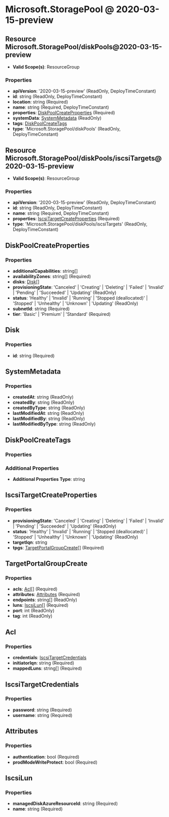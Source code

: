 # Microsoft.StoragePool @ 2020-03-15-preview

## Resource Microsoft.StoragePool/diskPools@2020-03-15-preview
* **Valid Scope(s)**: ResourceGroup
### Properties
* **apiVersion**: '2020-03-15-preview' (ReadOnly, DeployTimeConstant)
* **id**: string (ReadOnly, DeployTimeConstant)
* **location**: string (Required)
* **name**: string (Required, DeployTimeConstant)
* **properties**: [DiskPoolCreateProperties](#diskpoolcreateproperties) (Required)
* **systemData**: [SystemMetadata](#systemmetadata) (ReadOnly)
* **tags**: [DiskPoolCreateTags](#diskpoolcreatetags)
* **type**: 'Microsoft.StoragePool/diskPools' (ReadOnly, DeployTimeConstant)

## Resource Microsoft.StoragePool/diskPools/iscsiTargets@2020-03-15-preview
* **Valid Scope(s)**: ResourceGroup
### Properties
* **apiVersion**: '2020-03-15-preview' (ReadOnly, DeployTimeConstant)
* **id**: string (ReadOnly, DeployTimeConstant)
* **name**: string (Required, DeployTimeConstant)
* **properties**: [IscsiTargetCreateProperties](#iscsitargetcreateproperties) (Required)
* **type**: 'Microsoft.StoragePool/diskPools/iscsiTargets' (ReadOnly, DeployTimeConstant)

## DiskPoolCreateProperties
### Properties
* **additionalCapabilities**: string[]
* **availabilityZones**: string[] (Required)
* **disks**: [Disk](#disk)[]
* **provisioningState**: 'Canceled' | 'Creating' | 'Deleting' | 'Failed' | 'Invalid' | 'Pending' | 'Succeeded' | 'Updating' (ReadOnly)
* **status**: 'Healthy' | 'Invalid' | 'Running' | 'Stopped (deallocated)' | 'Stopped' | 'Unhealthy' | 'Unknown' | 'Updating' (ReadOnly)
* **subnetId**: string (Required)
* **tier**: 'Basic' | 'Premium' | 'Standard' (Required)

## Disk
### Properties
* **id**: string (Required)

## SystemMetadata
### Properties
* **createdAt**: string (ReadOnly)
* **createdBy**: string (ReadOnly)
* **createdByType**: string (ReadOnly)
* **lastModifiedAt**: string (ReadOnly)
* **lastModifiedBy**: string (ReadOnly)
* **lastModifiedByType**: string (ReadOnly)

## DiskPoolCreateTags
### Properties
### Additional Properties
* **Additional Properties Type**: string

## IscsiTargetCreateProperties
### Properties
* **provisioningState**: 'Canceled' | 'Creating' | 'Deleting' | 'Failed' | 'Invalid' | 'Pending' | 'Succeeded' | 'Updating' (ReadOnly)
* **status**: 'Healthy' | 'Invalid' | 'Running' | 'Stopped (deallocated)' | 'Stopped' | 'Unhealthy' | 'Unknown' | 'Updating' (ReadOnly)
* **targetIqn**: string
* **tpgs**: [TargetPortalGroupCreate](#targetportalgroupcreate)[] (Required)

## TargetPortalGroupCreate
### Properties
* **acls**: [Acl](#acl)[] (Required)
* **attributes**: [Attributes](#attributes) (Required)
* **endpoints**: string[] (ReadOnly)
* **luns**: [IscsiLun](#iscsilun)[] (Required)
* **port**: int (ReadOnly)
* **tag**: int (ReadOnly)

## Acl
### Properties
* **credentials**: [IscsiTargetCredentials](#iscsitargetcredentials)
* **initiatorIqn**: string (Required)
* **mappedLuns**: string[] (Required)

## IscsiTargetCredentials
### Properties
* **password**: string (Required)
* **username**: string (Required)

## Attributes
### Properties
* **authentication**: bool (Required)
* **prodModeWriteProtect**: bool (Required)

## IscsiLun
### Properties
* **managedDiskAzureResourceId**: string (Required)
* **name**: string (Required)

